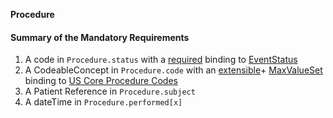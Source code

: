 **Procedure**

#### Summary of the Mandatory Requirements
1.  A  code  in `Procedure.status`
with a [required](http://hl7.org/fhir/R4/terminologies.html#required)
 binding to [EventStatus](http://hl7.org/fhir/ValueSet/event-status)
1.  A  CodeableConcept  in `Procedure.code`
with an [extensible](http://hl7.org/fhir/R4/terminologies.html#extensible)\+ [MaxValueSet](general-guidance.html#max-binding)
 binding to [US Core Procedure Codes](ValueSet-us-core-procedure-code.html)
1.  A Patient Reference  in `Procedure.subject`
1.  A  dateTime  in `Procedure.performed[x]`